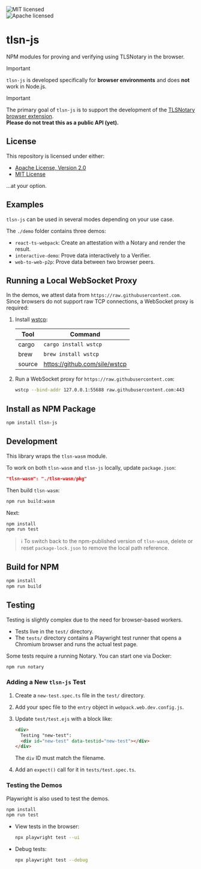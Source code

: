 ![MIT licensed][mit-badge]  
![Apache licensed][apache-badge]

[mit-badge]: https://img.shields.io/badge/license-MIT-blue.svg  
[apache-badge]: https://img.shields.io/github/license/saltstack/salt

# tlsn-js

NPM modules for proving and verifying using TLSNotary in the browser.

> [!IMPORTANT]
> `tlsn-js` is developed specifically for **browser environments** and does **not** work in Node.js.

> [!IMPORTANT]
> The primary goal of `tlsn-js` is to support the development of the [TLSNotary browser extension](https://github.com/tlsnotary/tlsn-extension/).  
> **Please do not treat this as a public API (yet).**

## License

This repository is licensed under either:

- [Apache License, Version 2.0](http://www.apache.org/licenses/LICENSE-2.0)
- [MIT License](http://opensource.org/licenses/MIT)

...at your option.

## Examples

`tlsn-js` can be used in several modes depending on your use case.

The `./demo` folder contains three demos:

- `react-ts-webpack`: Create an attestation with a Notary and render the result.
- `interactive-demo`: Prove data interactively to a Verifier.
- `web-to-web-p2p`: Prove data between two browser peers.

## Running a Local WebSocket Proxy

In the demos, we attest data from `https://raw.githubusercontent.com`. Since browsers do not support raw TCP connections, a WebSocket proxy is required:

1. Install [wstcp](https://github.com/sile/wstcp):

    | Tool   | Command                       |
    | ------ | ----------------------------- |
    | cargo  | `cargo install wstcp`         |
    | brew   | `brew install wstcp`          |
    | source | https://github.com/sile/wstcp |

2. Run a WebSocket proxy for `https://raw.githubusercontent.com`:

    ```sh
    wstcp --bind-addr 127.0.0.1:55688 raw.githubusercontent.com:443
    ```

## Install as NPM Package

```sh
npm install tlsn-js
```

## Development

This library wraps the `tlsn-wasm` module.

To work on both `tlsn-wasm` and `tlsn-js` locally, update `package.json`:

```json
"tlsn-wasm": "./tlsn-wasm/pkg"
```

Then build `tlsn-wasm`:

```sh
npm run build:wasm
```

Next:

```sh
npm install
npm run test
```

> ℹ️ To switch back to the npm-published version of `tlsn-wasm`, delete or reset `package-lock.json` to remove the local path reference.

## Build for NPM

```sh
npm install
npm run build
```

## Testing

Testing is slightly complex due to the need for browser-based workers.

- Tests live in the `test/` directory.
- The `tests/` directory contains a Playwright test runner that opens a Chromium browser and runs the actual test page.

Some tests require a running Notary. You can start one via Docker:

```sh
npm run notary
```

### Adding a New `tlsn-js` Test

1. Create a `new-test.spec.ts` file in the `test/` directory.
2. Add your spec file to the `entry` object in `webpack.web.dev.config.js`.
3. Update `test/test.ejs` with a block like:

    ```html
    <div>
      Testing "new-test":
      <div id="new-test" data-testid="new-test"></div>
    </div>
    ```

    The `div` ID must match the filename.

4. Add an `expect()` call for it in `tests/test.spec.ts`.

### Testing the Demos

Playwright is also used to test the demos.

```sh
npm install
npm run test
```

- View tests in the browser:  
  ```sh
  npx playwright test --ui
  ```

- Debug tests:  
  ```sh
  npx playwright test --debug
  ```
